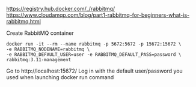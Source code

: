 https://registry.hub.docker.com/_/rabbitmq/
https://www.cloudamqp.com/blog/part1-rabbitmq-for-beginners-what-is-rabbitmq.html

Create RabbitMQ container
```
docker run -it --rm --name rabbitmq -p 5672:5672 -p 15672:15672 \
-e RABBITMQ_NODENAME=rabbitmq \
-e RABBITMQ_DEFAULT_USER=user -e RABBITMQ_DEFAULT_PASS=password \
rabbitmq:3.11-management
```

Go to http://localhost:15672/
Log in with the default user/password you used when launching docker run command




